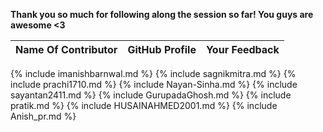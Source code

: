 **Thank you so much for following along the session so far! You guys are awesome <3**

| Name Of Contributor | GitHub Profile | Your Feedback |
| - | - | - |
{% include imanishbarnwal.md %}
{% include sagnikmitra.md %}
{% include prachi1710.md %}
{% include Nayan-Sinha.md %}
{% include sayantan2411.md %}
{% include GurupadaGhosh.md %}
{% include pratik.md %}
{% include HUSAINAHMED2001.md %}
{% include Anish_pr.md %}

